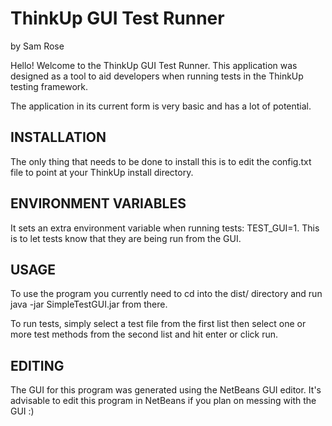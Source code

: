 # ThinkUp GUI Test Runner
by Sam Rose

Hello! Welcome to the ThinkUp GUI Test Runner. This application was designed as a tool to
aid developers when running tests in the ThinkUp testing framework.

The application in its current form is very basic and has a lot of potential.

## INSTALLATION

The only thing that needs to be done to install this is to edit the config.txt file to point at your
ThinkUp install directory.

## ENVIRONMENT VARIABLES

It sets an extra environment variable when running tests: TEST_GUI=1. This is to let tests know
that they are being run from the GUI.

## USAGE

To use the program you currently need to cd into the dist/ directory and run java -jar SimpleTestGUI.jar
from there.

To run tests, simply select a test file from the first list then select one or more test methods from
the second list and hit enter or click run.

## EDITING

The GUI for this program was generated using the NetBeans GUI editor. It's advisable to edit this program
in NetBeans if you plan on messing with the GUI :)